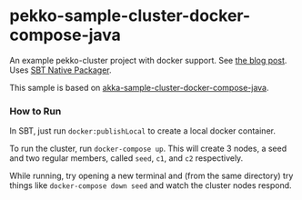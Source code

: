 # pekko-sample-cluster-docker-compose-java

An example pekko-cluster project with docker support. See [the blog post](http://blog.michaelhamrah.com/2014/11/clustering-akka-applications-with-docker-version-3/). Uses [SBT Native Packager](https://github.com/sbt/sbt-native-packager).

This sample is based on [akka-sample-cluster-docker-compose-java](https://github.com/akka/akka-sample-cluster-docker-compose-java).

### How to Run

In SBT, just run `docker:publishLocal` to create a local docker container. 

To run the cluster, run `docker-compose up`. This will create 3 nodes, a seed and two regular members, called `seed`, `c1`, and `c2` respectively.

While running, try opening a new terminal and (from the same directory) try things like `docker-compose down seed` and watch the cluster nodes respond.
